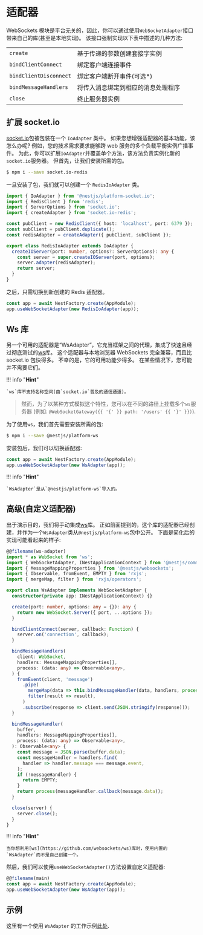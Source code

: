# 适配器

WebSockets 模块是平台无关的，因此，你可以通过使用`WebSocketAdapter`接口带来自己的库(甚至是本地实现)。
该接口强制实现以下表中描述的几种方法:

<table>
  <tr>
    <td><code>create</code></td>
    <td>基于传递的参数创建套接字实例</td>
  </tr>
  <tr>
    <td><code>bindClientConnect</code></td>
    <td>绑定客户端连接事件</td>
  </tr>
  <tr>
    <td><code>bindClientDisconnect</code></td>
    <td>绑定客户端断开事件(可选*)</td>
  </tr>
  <tr>
    <td><code>bindMessageHandlers</code></td>
    <td>将传入消息绑定到相应的消息处理程序</td>
  </tr>
  <tr>
    <td><code>close</code></td>
    <td>终止服务器实例</td>
  </tr>
</table>

## 扩展 socket.io

[socket.io](https://github.com/socketio/socket.io)包被包装在一个 `IoAdapter` 类中。
如果您想增强适配器的基本功能，该怎么办呢?
例如，您的技术需求要求能够跨 web 服务的多个负载平衡实例广播事件。
为此，你可以扩展`IoAdapter`并覆盖单个方法，该方法负责实例化新的`socket.io`服务器。
但首先，让我们安装所需的包。

```bash
$ npm i --save socket.io-redis
```

一旦安装了包，我们就可以创建一个 `RedisIoAdapter` 类。

```typescript
import { IoAdapter } from '@nestjs/platform-socket.io';
import { RedisClient } from 'redis';
import { ServerOptions } from 'socket.io';
import { createAdapter } from 'socket.io-redis';

const pubClient = new RedisClient({ host: 'localhost', port: 6379 });
const subClient = pubClient.duplicate();
const redisAdapter = createAdapter({ pubClient, subClient });

export class RedisIoAdapter extends IoAdapter {
  createIOServer(port: number, options?: ServerOptions): any {
    const server = super.createIOServer(port, options);
    server.adapter(redisAdapter);
    return server;
  }
}
```

之后，只需切换到新创建的 Redis 适配器。

```typescript
const app = await NestFactory.create(AppModule);
app.useWebSocketAdapter(new RedisIoAdapter(app));
```

## Ws 库

另一个可用的适配器是“WsAdapter”，它充当框架之间的代理，集成了快速且经过彻底测试的[ws](https://github.com/websockets/ws)库。
这个适配器与本地浏览器 WebSockets 完全兼容，而且比 socket.io 包快得多。
不幸的是，它的可用功能少得多。
在某些情况下，您可能并不需要它们。

!!! info "**Hint**"

    `ws`库不支持名称空间(由`socket.io`普及的通信通道)。

> 然而，为了以某种方式模拟这个特性，您可以在不同的路径上挂载多个`ws`服务器 (例如: `@WebSocketGateway({{ '{' }} path: '/users' {{ '}' }})`).

为了使用`ws`，我们首先需要安装所需的包:

```bash
$ npm i --save @nestjs/platform-ws
```

安装包后，我们可以切换适配器:

```typescript
const app = await NestFactory.create(AppModule);
app.useWebSocketAdapter(new WsAdapter(app));
```

!!! info "**Hint**"

    `WsAdapter`是从`@nestjs/platform-ws`导入的。

## 高级(自定义适配器)

出于演示目的，我们将手动集成[ws](https://github.com/websockets/ws)库。
正如前面提到的，这个库的适配器已经创建，并作为一个`WsAdapter`类从`@nestjs/platform-ws`包中公开。
下面是简化后的实现可能看起来的样子:

```typescript
@@filename(ws-adapter)
import * as WebSocket from 'ws';
import { WebSocketAdapter, INestApplicationContext } from '@nestjs/common';
import { MessageMappingProperties } from '@nestjs/websockets';
import { Observable, fromEvent, EMPTY } from 'rxjs';
import { mergeMap, filter } from 'rxjs/operators';

export class WsAdapter implements WebSocketAdapter {
  constructor(private app: INestApplicationContext) {}

  create(port: number, options: any = {}): any {
    return new WebSocket.Server({ port, ...options });
  }

  bindClientConnect(server, callback: Function) {
    server.on('connection', callback);
  }

  bindMessageHandlers(
    client: WebSocket,
    handlers: MessageMappingProperties[],
    process: (data: any) => Observable<any>,
  ) {
    fromEvent(client, 'message')
      .pipe(
        mergeMap(data => this.bindMessageHandler(data, handlers, process)),
        filter(result => result),
      )
      .subscribe(response => client.send(JSON.stringify(response)));
  }

  bindMessageHandler(
    buffer,
    handlers: MessageMappingProperties[],
    process: (data: any) => Observable<any>,
  ): Observable<any> {
    const message = JSON.parse(buffer.data);
    const messageHandler = handlers.find(
      handler => handler.message === message.event,
    );
    if (!messageHandler) {
      return EMPTY;
    }
    return process(messageHandler.callback(message.data));
  }

  close(server) {
    server.close();
  }
}
```

!!! info "**Hint**"

    当你想利用[ws](https://github.com/websockets/ws)库时，使用内置的`WsAdapter`而不是自己创建一个。

然后，我们可以使用`useWebSocketAdapter()`方法设置自定义适配器:

```typescript
@@filename(main)
const app = await NestFactory.create(AppModule);
app.useWebSocketAdapter(new WsAdapter(app));
```

## 示例

这里有一个使用 `WsAdapter` 的工作示例[此处](https://github.com/nestjs/nest/tree/master/sample/16-gateways-ws).
